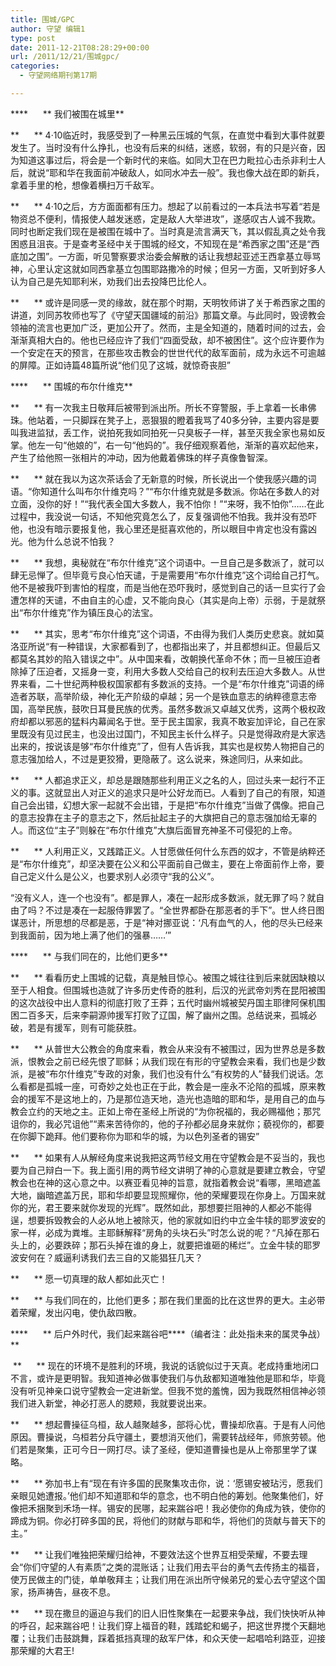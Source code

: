 ```yaml
---
title: 围城/GPC
author: 守望 编辑1
type: post
date: 2011-12-21T08:28:29+00:00
url: /2011/12/21/围城gpc/
categories:
  - 守望网络期刊第17期

---
```

****      ** 我们被围在城里**

**      ** 4·10临近时，我感受到了一种黑云压城的气氛，在直觉中看到大事件就要发生了。当时没有什么挣扎，也没有后来的纠结，迷惑，软弱，有的只是兴奋，因为知道这事过后，将会是一个新时代的来临。如同大卫在巴力毗拉心击杀非利士人后，就说“耶和华在我面前冲破敌人，如同水冲去一般”。我也像大战在即的新兵，拿着手里的枪，想像着横扫万千敌军。<!--more-->

**      ** 4·10之后，方方面面都有压力。想起了以前看过的一本兵法书写着“若是物资总不便利，情报使人越发迷惑，定是敌人大举进攻”，遂感叹古人诚不我欺。同时也断定我们现在是被围在城中了。当时真是流言满天飞，其以假乱真之处令我困惑且沮丧。于是查考圣经中关于围城的经文，不知现在是“希西家之围”还是“西底加之围”。一方面，听见警察要求治委会解散的话让我想起亚述王西拿基立辱骂神，心里认定这就如同西拿基立包围耶路撒冷的时候；但另一方面，又听到好多人认为自己是先知耶利米，劝我们出去投降巴比伦人。

**      ** 或许是同感一灵的缘故，就在那个时期，天明牧师讲了关于希西家之围的讲道，刘同苏牧师也写了《守望天国疆域的前沿》那篇文章。与此同时，毁谤教会领袖的流言也更加广泛，更加公开了。然而，主是全知道的，随着时间的过去，会渐渐真相大白的。他也已经应许了我们“四面受敌，却不被困住”。这个应许要作为一个安定在天的预言，在那些攻击教会的世世代代的敌军面前，成为永远不可逾越的屏障。正如诗篇48篇所说“他们见了这城，就惊奇丧胆”

****      ** 围城的布尔什维克**

**      ** 有一次我主日敬拜后被带到派出所。所长不穿警服，手上拿着一长串佛珠。他站着，一只脚踩在凳子上，恶狠狠的瞪着我骂了40多分钟，主要内容是要叫我进监狱，丢工作，说拍死我如同拍死一只臭板子一样，甚至灭我全家也易如反掌。他左一句“他娘的”，右一句“他妈的”。我仔细观察着他，渐渐的喜欢起他来，产生了给他照一张相片的冲动，因为他戴着佛珠的样子真像鲁智深。

**      ** 就在我以为这次茶话会了无新意的时候，所长说出一个使我感兴趣的词语。“你知道什么叫布尔什维克吗？”“布尔什维克就是多数派。你站在多数人的对立面，没你的好！”“我代表全国大多数人，我不怕你！”“来呀，我不怕你”……在此过程中，我没说一句话，不知他究竟怎么了，反复强调他不怕我。我并没有恐吓他，也没有暗示要报复他，我心里还是挺喜欢他的，所以眼目中肯定也没有露凶光。他为什么总说不怕我？

**      ** 我想，奥秘就在“布尔什维克”这个词语中。一旦自己是多数派了，就可以肆无忌惮了。但毕竟亏良心怕天谴，于是需要用“布尔什维克”这个词给自己打气。他不是被我吓到害怕的程度，而是当他在恐吓我时，感觉到自己的话一旦实行了会遭怎样的天谴，不由自主的心虚，又不能向良心（其实是向上帝）示弱，于是就祭出“布尔什维克”作为镇压良心的法宝。

**      ** 其实，思考“布尔什维克”这个词语，不由得为我们人类历史悲哀。就如莫洛亚所说“有一种错误，大家都看到了，也都指出来了，并且都想纠正。但最后又都莫名其妙的陷入错误之中”。从中国来看，改朝换代革命不休；而一旦被压迫者除掉了压迫者，又摇身一变，利用大多数人交给自己的权利去压迫大多数人。从世界来看，二十世纪两种极权国家都有多数派的支持。一个是“布尔什维克”词语的缔造者苏联，高举阶级，神化无产阶级的卓越；另一个是铁血意志的纳粹德意志帝国，高举民族，鼓吹日耳曼民族的优秀。虽然多数派又卓越又优秀，这两个极权政府却都以邪恶的猛料内幕闻名于世。至于民主国家，我真不敢妄加评论，自己在家里既没有见过民主，也没出过国门，不知民主长什么样子。只是觉得政府是大家选出来的，按说该是够“布尔什维克”了，但有人告诉我，其实也是权势人物把自己的意志强加给人，不过是更狡猾，更隐蔽了。这么说来，殊途同归，从来如此。

**      ** 人都追求正义，却总是跟随那些利用正义之名的人，回过头来一起行不正义的事。这就显出人对正义的追求只是叶公好龙而已。人看到了自己的有限，知道自己会出错，幻想大家一起就不会出错，于是把“布尔什维克”当做了偶像。把自己的意志投靠在主子的意志之下，然后扯起主子的大旗把自己的意志强加给无辜的人。而这位“主子”则躲在“布尔什维克”大旗后面冒充神圣不可侵犯的上帝。

**      ** 人利用正义，又践踏正义。人甘愿做任何什么东西的奴才，不管是纳粹还是“布尔什维克”，却坚决要在公义和公平面前自己做主，要在上帝面前作上帝，要自己定义什么是公义，也要求别人必须守“我的公义”。

“没有义人，连一个也没有”。都是罪人，凑在一起形成多数派，就无罪了吗？就自由了吗？不过是凑在一起服侍罪罢了。“全世界都卧在那恶者的手下”。世人终日图谋恶计，所思想的尽都是恶，于是“神对挪亚说：‘凡有血气的人，他的尽头已经来到我面前，因为地上满了他们的强暴……’”

****      ** 与我们同在的，比他们更多**

**      ** 看看历史上围城的记载，真是触目惊心。被围之城往往到后来就因缺粮以至于人相食。但围城也造就了许多历史传奇的胜利，后汉的光武帝刘秀在昆阳被围的这次战役中出人意料的彻底打败了王莽；五代时幽州城被契丹国主耶律阿保机围困二百多天，后来李嗣源帅援军打败了辽国，解了幽州之围。总结说来，孤城必破，若是有援军，则有可能获胜。

**      ** 从普世大公教会的角度来看，教会从来没有不被围过，因为世界总是多数派，恨教会之前已经先恨了耶稣；从我们现在有形的守望教会来看，我们也是少数派，是被“布尔什维克”专政的对象，我们也没有什么“有权势的人”替我们说话。怎么看都是孤城一座，可奇妙之处也正在于此，教会是一座永不沦陷的孤城，原来教会的援军不是这地上的，乃是那位造天地，造光也造暗的耶和华，是用自己的血与教会立约的天地之主。正如上帝在圣经上所说的“为你祝福的，我必赐福他；那咒诅你的，我必咒诅他”“素来苦待你的，他的子孙都必屈身来就你；藐视你的，都要在你脚下跪拜。他们要称你为耶和华的城，为以色列圣者的锡安”

**      ** 如果有人从解经角度来说我把这两节经文用在守望教会是不妥当的，我也要为自己辩白一下。我上面引用的两节经文讲明了神的心意就是要建立教会，守望教会也在神的这心意之中。以赛亚看见神的旨意，就指着教会说“看哪，黑暗遮盖大地，幽暗遮盖万民，耶和华却要显现照耀你，他的荣耀要现在你身上。万国来就你的光，君王要来就你发现的光辉”。既然如此，那想要拦阻神的人都必不能得逞，想要拆毁教会的人必从地上被除灭，他的家就如旧约中立金牛犊的耶罗波安的家一样，必成为粪堆。主耶稣解释“房角的头块石头”时怎么说的呢？“凡掉在那石头上的，必要跌碎；那石头掉在谁的身上，就要把谁砸的稀烂”。立金牛犊的耶罗波安何在？威逼利诱我们去三自的又能猖狂几天？

**      ** 愿一切真理的敌人都如此灭亡！

**      ** 与我们同在的，比他们更多；那在我们里面的比在这世界的更大。主必带着荣耀，发出闪电，使仇敌四散。

****      ** 后户外时代，我们起来踹谷吧****（编者注：此处指未来的属灵争战）**

 **      ** 现在的环境不是胜利的环境，我说的话貌似过于天真。老成持重地闭口不言，或许是更明智。我知道神必做事使我们与仇敌都知道唯独他是耶和华，毕竟没有听见神亲口说守望教会一定进新堂。但我不觉的羞愧，因为我既然相信神必领我们进入新堂，神必打恶人的腮颊，我就要说出来。

**      ** 想起曹操征乌桓，敌人越聚越多，部将心忧，曹操却欣喜。于是有人问他原因。曹操说，乌桓若分兵守疆土，要想消灭他们，需要转战经年，师旅劳顿。他们若是聚集，正可今日一网打尽。读了圣经，便知道曹操也是从上帝那里学了谋略。

**      ** 弥加书上有“现在有许多国的民聚集攻击你，说：‘愿锡安被玷污，愿我们亲眼见她遭报。’他们却不知道耶和华的意念，也不明白他的筹划。他聚集他们，好像把禾捆聚到禾场一样。锡安的民哪，起来踹谷吧！我必使你的角成为铁，使你的蹄成为铜。你必打碎多国的民，将他们的财献与耶和华，将他们的货献与普天下的主。”

**      ** 让我们唯独把荣耀归给神，不要效法这个世界互相受荣耀，不要去理会“你们守望的人有素质”之类的混账话；让我们用去平台的勇气去传扬主的福音，使万民做主的门徒，单单敬拜主；让我们用在派出所守候弟兄的爱心去守望这个国家，扬声祷告，昼夜不息。

**      ** 现在撒旦的逼迫与我们的旧人旧性聚集在一起要来争战，我们快快听从神的呼召，起来踹谷吧！让我们穿上福音的鞋，践踏蛇和蝎子，把这世界搅个天翻地覆；让我们击鼓跳舞，踩着抵挡真理的敌军尸体，和众天使一起唱哈利路亚，迎接那荣耀的大君王!